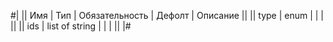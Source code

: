 
#|
|| Имя | Тип | Обязательность | Дефолт | Описание ||
|| type | enum |  |  |  ||
|| ids | list of string |  |  |  ||
|#